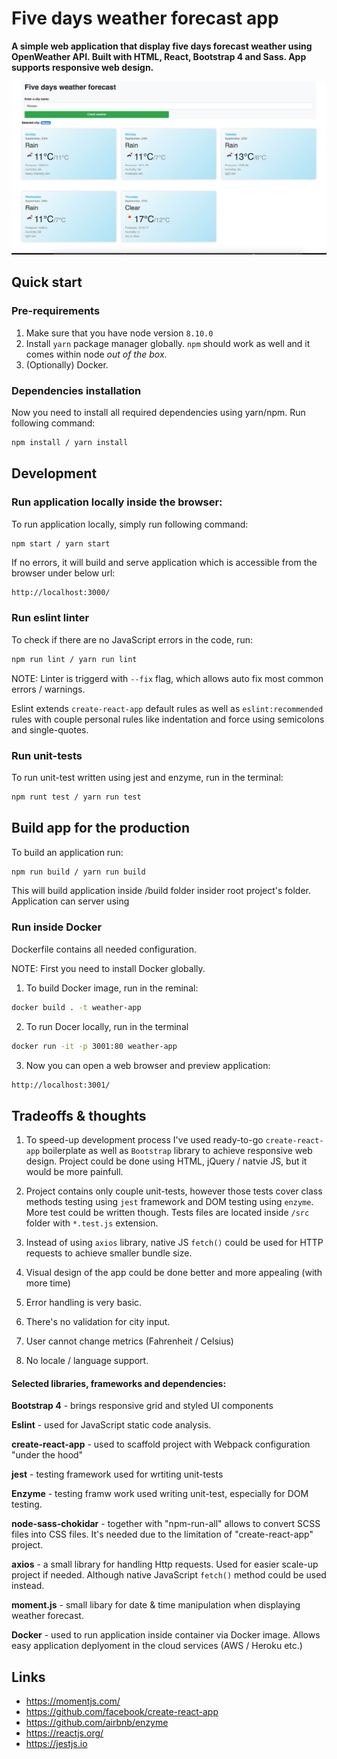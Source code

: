 # Five days weather forecast app

**A simple web application that display five days forecast weather using OpenWeather API.
Built with HTML, React, Bootstrap 4 and Sass. App supports responsive web design.**


![Preview1](./main.jpg)


## Quick start

###  Pre-requirements

1. Make sure that you have node version `8.10.0`
2. Install `yarn` package manager globally. `npm` should work as well and it comes within node _out of the box_.
3. (Optionally) Docker.

###  Dependencies installation

Now you need to install all required dependencies using yarn/npm. Run following command:
```bash
npm install / yarn install
```

## Development

### Run application locally inside the browser:
To run application locally, simply run following command:
```bash
npm start / yarn start
```
If no errors, it will build and serve application which is accessible from the browser
under below url:
```
http://localhost:3000/
```

### Run eslint linter

To check if there are no JavaScript errors in the code, run:
```bash
npm run lint / yarn run lint
```

NOTE: Linter is triggerd with `--fix` flag, which allows auto fix most common errors / warnings.

Eslint extends `create-react-app` default rules as well as `eslint:recommended` rules with couple personal rules like indentation and force using semicolons and single-quotes.

### Run unit-tests

To run unit-test written using jest and enzyme, run in the terminal:
```bash
npm runt test / yarn run test
```

## Build app for the production
To build an application run:

```bash
npm run build / yarn run build
```

This will build application inside /build folder insider root project's folder.
Application can server using

### Run inside Docker

Dockerfile contains all needed configuration.

NOTE: First you need to install Docker globally.

1. To build Docker image, run in the reminal:

```bash
docker build . -t weather-app
```

2. To run Docer locally, run in the terminal

```bash
docker run -it -p 3001:80 weather-app
```

3. Now you can open a web browser and preview application:

```bash
http://localhost:3001/
```

## Tradeoffs & thoughts

1. To speed-up development process I've used ready-to-go `create-react-app` boilerplate as well as `Bootstrap` library to achieve responsive web design. Project could be done using HTML, jQuery / natvie JS, but it would be more painfull.

2. Project contains only couple unit-tests, however those tests cover class methods testing using `jest` framework and DOM testing using `enzyme`. More test could be written though. Tests files are located inside `/src` folder with `*.test.js` extension.

3. Instead of using `axios` library, native JS `fetch()` could be used for HTTP requests to achieve smaller bundle size.

4. Visual design of the app could be done better and more appealing (with more time)

5. Error handling is very basic.

6. There's no validation for city input.

7. User cannot change metrics (Fahrenheit / Celsius)

8. No locale / language support.


#### Selected libraries, frameworks and dependencies:

**Bootstrap 4** - brings responsive grid and styled UI components

**Eslint** - used for JavaScript static code analysis.

**create-react-app** - used to scaffold project with Webpack configuration "under the hood"

**jest** - testing framework used for wrtiting unit-tests

**Enzyme** - testing framw work used writing unit-test, especially for DOM testing.

**node-sass-chokidar** - together with "npm-run-all" allows to convert SCSS files into CSS files. It's needed due to the limitation of "create-react-app" project.

**axios** - a small library for handling Http requests. Used for easier scale-up project if needed. Although native JavaScript `fetch()` method could be used instead.

**moment.js** - small libary for date & time manipulation when displaying weather forecast.

**Docker** - used to run application inside container via Docker image. Allows easy application deplyoment in the cloud services (AWS / Heroku etc.)

## Links
- https://momentjs.com/
- https://github.com/facebook/create-react-app
- https://github.com/airbnb/enzyme
- https://reactjs.org/
- https://jestjs.io